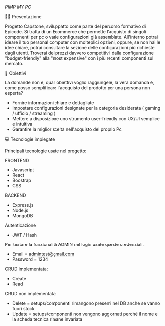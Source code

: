 <em>PIMP MY PC</em>

👨‍🏫 Presentazione

Progetto Capstone, sviluppatto come parte del percorso formativo di Epicode. Si tratta di un Ecommerce che permette l'acquisto di singoli componenti per pc o varie configurazioni già assemblate. All'interno potrai ideare il tuo personal computer con molteplici opzioni, oppure, se non hai le idee chiare, potrai consultare la sezione delle configurazioni più richieste dagli utenti. Troverai dei prezzi davvero competitivi, dalla configurazione "budget-friendly" alla "most expensive" con i più recenti componenti sul mercato.

🎯 Obiettivi

La domande non è, quali obiettivi voglio raggiungere, la vera domanda è, come posso semplificare l'accquisto del prodotto per una persona non esperta?

- Fornire informazioni chiare e dettagliate
- Impostare configurazioni designate per la categoria desiderata ( gaming / ufficio / streaming )
- Mettere a disposizione uno strumento user-friendly con UX/UI semplice e intuitiva
- Garantire la miglior scelta nell'acquisto del proprio Pc

💻 Tecnologie impiegate

Principali tecnologie usate nel progetto:

FRONTEND

- Javascript
- React
- Boostrap
- CSS

BACKEND

- Express.js
- Node.js
- MongoDB

Autenticazione 
- JWT / Hash

Per testare la funzionalità ADMIN nel login usate queste credenziali: 
- Email = admintest@gmail.com
- Password = 1234

CRUD implementata:  
- Create
- Read

CRUD non implementata: 
- Delete = setups/componenti rimangono presenti nel DB anche se vanno fuori stock
- Update = setups/componenti non vengono aggiornati perchè il nome e la scheda tecnica rimane invariata
